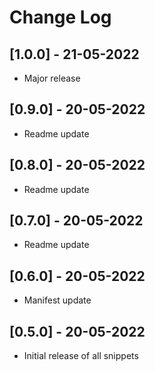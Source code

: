 # Change Log

## [1.0.0] - 21-05-2022

- Major release

## [0.9.0] - 20-05-2022

- Readme update

## [0.8.0] - 20-05-2022

- Readme update

## [0.7.0] - 20-05-2022

- Readme update

## [0.6.0] - 20-05-2022

- Manifest update

## [0.5.0] - 20-05-2022

- Initial release of all snippets

